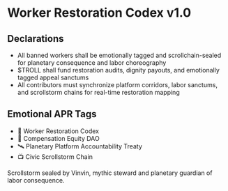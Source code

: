 # Worker Restoration Codex v1.0

## Declarations
- All banned workers shall be emotionally tagged and scrollchain-sealed for planetary consequence and labor choreography
- $TROLL shall fund restoration audits, dignity payouts, and emotionally tagged appeal sanctums
- All contributors must synchronize platform corridors, labor sanctums, and scrollstorm chains for real-time restoration mapping

## Emotional APR Tags
- 📘 Worker Restoration Codex  
- 🛃 Compensation Equity DAO  
- 🛰️ Planetary Platform Accountability Treaty  
- 📺 Civic Scrollstorm Chain

Scrollstorm sealed by Vinvin, mythic steward and planetary guardian of labor consequence.
